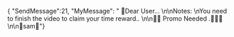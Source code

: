 { "SendMessage":21, "MyMessage": " 💌Dear User... \n\nNotes: \nYou need to finish the video to claim your time reward..  \n\n💌💌 Promo Needed .💌💌💌 \n\n🧡sam🧡"}
